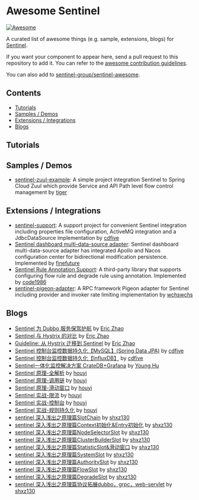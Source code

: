 # Awesome Sentinel

[![Awesome](https://awesome.re/badge-flat.svg)](https://awesome.re)

A curated list of awesome things (e.g. sample, extensions, blogs) for [Sentinel](https://github.com/alibaba/Sentinel).

If you want your component to appear here, send a pull request to this repository to add it.
You can refer to the [awesome contribution guidelines](https://github.com/sentinel-group/sentinel-awesome/blob/master/CONTRIBUTING.md).

You can also add to [sentinel-group/sentinel-awesome](https://github.com/sentinel-group/sentinel-awesome).

## Contents

- [Tutorials](#tutorials)
- [Samples / Demos](#samples--demos)
- [Extensions / Integrations](#extensions--integrations)
- [Blogs](#blogs)

## Tutorials

## Samples / Demos

- [sentinel-zuul-example](https://github.com/tigerMoon/sentinel-zuul-sample): A simple project integration Sentinel to Spring Cloud Zuul which provide Service and API Path level flow control management by [tiger](https://github.com/tigerMoon)

## Extensions / Integrations

- [sentinel-support](https://github.com/cdfive/sentinel-support): A support project for convenient Sentinel integration including properties file configuration, ActiveMQ integration and a JdbcDataSource implementation by [cdfive](https://github.com/cdfive)
- [Sentinel dashboard multi-data-source adapter](https://github.com/finefuture/sentinel-dashboard-X): Sentinel dashboard multi-data-source adapter has integrated Apollo and Nacos configuration center for bidirectional modification persistence. Implemented by [finefuture](https://github.com/finefuture)
- [Sentinel Rule Annotation Support](https://github.com/code1986/sentinel-lib): A third-party library that supports configuring flow rule and degrade rule using annotation. Implemented by [code1986](https://github.com/code1986)
- [sentinel-pigeon-adapter](https://github.com/wchswchs/sentinel-pigeon): A RPC framework Pigeon adapter for Sentinel including provider and invoker rate limiting implementation by [wchswchs](https://github.com/wchswchs)

## Blogs

- [Sentinel 为 Dubbo 服务保驾护航](http://dubbo.apache.org/zh-cn/blog/sentinel-introduction-for-dubbo.html) by [Eric Zhao](https://github.com/sczyh30)
- [Sentinel 与 Hystrix 的对比](https://github.com/alibaba/Sentinel/wiki/Sentinel-%E4%B8%8E-Hystrix-%E7%9A%84%E5%AF%B9%E6%AF%94) by [Eric Zhao](https://github.com/sczyh30)
- [Guideline: 从 Hystrix 迁移到 Sentinel](https://github.com/alibaba/Sentinel/wiki/Guideline:-%E4%BB%8E-Hystrix-%E8%BF%81%E7%A7%BB%E5%88%B0-Sentinel) by [Eric Zhao](https://github.com/sczyh30)
- [Sentinel 控制台监控数据持久化【MySQL】(Spring Data JPA)](https://www.cnblogs.com/cdfive2018/p/9838577.html) by [cdfive](https://github.com/cdfive)
- [Sentinel 控制台监控数据持久化【InfluxDB】](https://www.cnblogs.com/cdfive2018/p/9914838.html) by [cdfive](https://github.com/cdfive)
- [Sentinel一体化监控解决方案 CrateDB+Grafana](https://blog.csdn.net/huyong1990/article/details/82392386) by [Young Hu](https://github.com/YoungHu)
- [Sentinel 原理-全解析](https://mp.weixin.qq.com/s/7_pCkamNv0269e5l9_Wz7w) by [houyi](https://github.com/all4you)
- [Sentinel 原理-调用链](https://mp.weixin.qq.com/s/UEzwD22YC6jpp02foNSXnw) by [houyi](https://github.com/all4you)
- [Sentinel 原理-滑动窗口](https://mp.weixin.qq.com/s/B1_7Kb_CxeKEAv43kdCWOA) by [houyi](https://github.com/all4you)
- [Sentinel 实战-限流](https://mp.weixin.qq.com/s/rjyU37Dm-sxNln7GUD8tOw) by [houyi](https://github.com/all4you)
- [Sentinel 实战-控制台](https://mp.weixin.qq.com/s/23EDFHMXLwsDqw-4O5dR5A) by [houyi](https://github.com/all4you)
- [Sentinel 实战-规则持久化](https://mp.weixin.qq.com/s/twMFiBfRawKLR-1-N-f1yw) by [houyi](https://github.com/all4you)
- [sentinel 深入浅出之原理篇SlotChain](https://www.jianshu.com/p/a7a405de3a12) by [shxz130](https://github.com/shxz130)
- [sentinel 深入浅出之原理篇Context初始化&Entry初始化](https://www.jianshu.com/p/e39ac47cd893) by [shxz130](https://github.com/shxz130)
- [sentinel 深入浅出之原理篇NodeSelectorSlot](https://www.jianshu.com/p/9a380ba188ab) by [shxz130](https://github.com/shxz130)
- [sentinel 深入浅出之原理篇ClusterBuilderSlot](https://www.jianshu.com/p/0b0b5d8888a2) by [shxz130](https://github.com/shxz130)
- [sentinel 深入浅出之原理篇StatisticSlot&滑动窗口](https://www.jianshu.com/p/9620298fd15a) by [shxz130](https://github.com/shxz130)
- [sentinel 深入浅出之原理篇SystemSlot](https://www.jianshu.com/p/bfad1b7d0cde) by [shxz130](https://github.com/shxz130)
- [sentinel 深入浅出之原理篇AuthoritySlot](https://www.jianshu.com/p/c5312c2242b3) by [shxz130](https://github.com/shxz130)
- [sentinel 深入浅出之原理篇FlowSlot](https://www.jianshu.com/p/53218d0d273e) by [shxz130](https://github.com/shxz130)
- [sentinel 深入浅出之原理篇DegradeSlot](https://www.jianshu.com/p/e910d4840e4a) by [shxz130](https://github.com/shxz130)
- [sentinel 深入浅出之原理篇协议拓展dubbo，grpc，web-servlet](https://www.jianshu.com/p/579bff0f34be) by [shxz130](https://github.com/shxz130)
